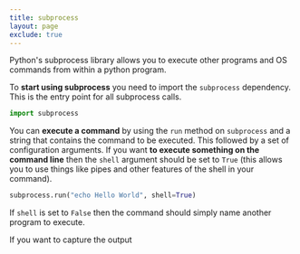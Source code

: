```yaml
---
title: subprocess
layout: page
exclude: true
---
```


Python's subprocess library allows you to execute other programs and OS commands from within a python program.

To **start using subprocess** you need to import the `subprocess` dependency. This is the entry point for all subprocess calls.
```python
import subprocess
```

You can **execute a command** by using the `run` method on `subprocess` and a string that contains the command to be executed. This followed by a set of configuration arguments. If you want **to execute something on the command line** then the `shell` argument should be set to `True` (this allows you to use things like pipes and other features of the shell in your command).
```python
subprocess.run("echo Hello World", shell=True)
```

If `shell` is set to `False` then the command should simply name another program to execute.

If you want to capture the output 

<!--stackedit_data:
eyJoaXN0b3J5IjpbMTI4MTYzNDg3NV19
-->
